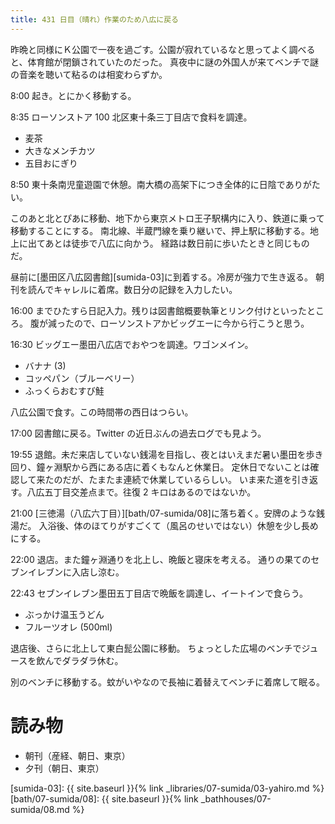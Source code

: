 ```yaml
---
title: 431 日目（晴れ）作業のため八広に戻る
---
```


昨晩と同様にＫ公園で一夜を過ごす。公園が寂れているなと思ってよく調べると、体育館が閉鎖されていたのだった。
真夜中に謎の外国人が来てベンチで謎の音楽を聴いて粘るのは相変わらずか。

8:00 起き。とにかく移動する。

8:35 ローソンストア 100 北区東十条三丁目店で食料を調達。
* 麦茶
* 大きなメンチカツ
* 五目おにぎり

8:50 東十条南児童遊園で休憩。南大橋の高架下につき全体的に日陰でありがたい。

このあと北とぴあに移動、地下から東京メトロ王子駅構内に入り、鉄道に乗って移動することにする。
南北線、半蔵門線を乗り継いで、押上駅に移動する。地上に出てあとは徒歩で八広に向かう。
経路は数日前に歩いたときと同じものだ。

昼前に[墨田区八広図書館][sumida-03]に到着する。冷房が強力で生き返る。
朝刊を読んでキャレルに着席。数日分の記録を入力したい。

16:00 までひたすら日記入力。残りは図書館概要執筆とリンク付けといったところ。
腹が減ったので、ローソンストアかビッグエーに今から行こうと思う。

16:30 ビッグエー墨田八広店でおやつを調達。ワゴンメイン。
* バナナ (3)
* コッペパン（ブルーベリー）
* ふっくらおむすび鮭

八広公園で食す。この時間帯の西日はつらい。

17:00 図書館に戻る。Twitter の近日ぶんの過去ログでも見よう。

19:55 退館。未だ来店していない銭湯を目指し、夜とはいえまだ暑い墨田を歩き回り、鐘ヶ淵駅から西にある店に着くもなんと休業日。
定休日でないことは確認して来たのだが、たまたま連続で休業しているらしい。
いま来た道を引き返す。八広五丁目交差点まで。往復 2 キロはあるのではないか。

21:00 [三徳湯（八広六丁目）][bath/07-sumida/08]に落ち着く。安牌のような銭湯だ。
入浴後、体のほてりがすごくて（風呂のせいではない）休憩を少し長めにする。

22:00 退店。また鐘ヶ淵通りを北上し、晩飯と寝床を考える。
通りの果てのセブンイレブンに入店し涼む。

22:43 セブンイレブン墨田五丁目店で晩飯を調達し、イートインで食らう。
* ぶっかけ温玉うどん
* フルーツオレ (500ml)

退店後、さらに北上して東白髭公園に移動。
ちょっとした広場のベンチでジュースを飲んでダラダラ休む。

別のベンチに移動する。蚊がいやなので長袖に着替えてベンチに着席して眠る。

# 読み物

* 朝刊（産経、朝日、東京）
* 夕刊（朝日、東京）

[sumida-03]: {{ site.baseurl }}{% link _libraries/07-sumida/03-yahiro.md %}
[bath/07-sumida/08]: {{ site.baseurl }}{% link _bathhouses/07-sumida/08.md %}
